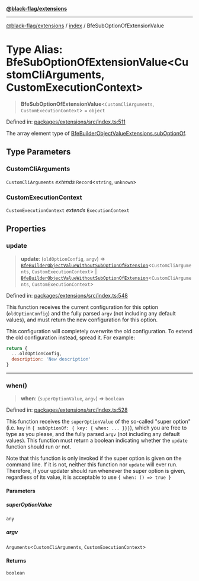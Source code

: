 [**@black-flag/extensions**](../../README.md)

***

[@black-flag/extensions](../../README.md) / [index](../README.md) / BfeSubOptionOfExtensionValue

# Type Alias: BfeSubOptionOfExtensionValue\<CustomCliArguments, CustomExecutionContext\>

> **BfeSubOptionOfExtensionValue**\<`CustomCliArguments`, `CustomExecutionContext`\> = `object`

Defined in: [packages/extensions/src/index.ts:511](https://github.com/Xunnamius/black-flag/blob/fc8d2f90ceaae2703f3b3ef20b36ffbe269cca3b/packages/extensions/src/index.ts#L511)

The array element type of
[BfeBuilderObjectValueExtensions.subOptionOf](BfeBuilderObjectValueExtensions.md#suboptionof).

## Type Parameters

### CustomCliArguments

`CustomCliArguments` *extends* `Record`\<`string`, `unknown`\>

### CustomExecutionContext

`CustomExecutionContext` *extends* `ExecutionContext`

## Properties

### update

> **update**: (`oldOptionConfig`, `argv`) => [`BfeBuilderObjectValueWithoutSubOptionOfExtension`](BfeBuilderObjectValueWithoutSubOptionOfExtension.md)\<`CustomCliArguments`, `CustomExecutionContext`\> \| [`BfeBuilderObjectValueWithoutSubOptionOfExtension`](BfeBuilderObjectValueWithoutSubOptionOfExtension.md)\<`CustomCliArguments`, `CustomExecutionContext`\>

Defined in: [packages/extensions/src/index.ts:548](https://github.com/Xunnamius/black-flag/blob/fc8d2f90ceaae2703f3b3ef20b36ffbe269cca3b/packages/extensions/src/index.ts#L548)

This function receives the current configuration for this option
(`oldOptionConfig`) and the fully parsed `argv` (not including any default
values), and must return the new configuration for this option.

This configuration will completely overwrite the old configuration. To
extend the old configuration instead, spread it. For example:

```javascript
return {
  ...oldOptionConfig,
  description: 'New description'
}
```

***

### when()

> **when**: (`superOptionValue`, `argv`) => `boolean`

Defined in: [packages/extensions/src/index.ts:528](https://github.com/Xunnamius/black-flag/blob/fc8d2f90ceaae2703f3b3ef20b36ffbe269cca3b/packages/extensions/src/index.ts#L528)

This function receives the `superOptionValue` of the so-called "super
option" (i.e. `key` in `{ subOptionOf: { key: { when: ... }}}`), which you
are free to type as you please, and the fully parsed `argv` (not including
any default values). This function must return a boolean indicating whether
the `update` function should run or not.

Note that this function is only invoked if the super option is given on the
command line. If it is not, neither this function nor `update` will ever
run. Therefore, if your updater should run whenever the super option is
given, regardless of its value, it is acceptable to use `{ when: () => true
}`

#### Parameters

##### superOptionValue

`any`

##### argv

`Arguments`\<`CustomCliArguments`, `CustomExecutionContext`\>

#### Returns

`boolean`
